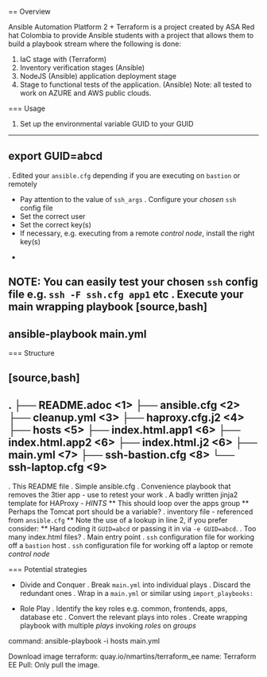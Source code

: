 == Overview

Ansible Automation Platform 2 + Terraform is a project created by ASA Red hat Colombia to provide Ansible students with a project that allows them to build a playbook stream where the following is done:
1. IaC stage with (Terraform)
2. Inventory verification stages (Ansible)
3. NodeJS (Ansible) application deployment stage
4. Stage to functional tests of the application. (Ansible)
Note: all tested to work on AZURE and AWS public clouds.

=== Usage

1. Set up the environmental variable GUID to your GUID

----
export GUID=abcd
----
. Edited your `ansible.cfg` depending if you are executing on `bastion` or remotely
* Pay attention to the value of `ssh_args`
. Configure your _chosen_ `ssh` config file
* Set the correct user
* Set the correct key(s)
* If necessary, e.g. executing from a remote *control node*, install the right key(s)
+
NOTE: You can easily test your chosen `ssh` config file e.g. `ssh -F ssh.cfg app1` etc
. Execute your main wrapping playbook
[source,bash]
----
 ansible-playbook main.yml
----

=== Structure

[source,bash]
----
.
├── README.adoc                       <1>
├── ansible.cfg                       <2>
├── cleanup.yml                       <3>
├── haproxy.cfg.j2                    <4>
├── hosts                             <5>
├── index.html.app1                   <6>
├── index.html.app2                   <6>
├── index.html.j2                     <6>
├── main.yml                          <7>
├── ssh-bastion.cfg                   <8>
└── ssh-laptop.cfg                    <9>
----

. This README file
. Simple ansible.cfg
. Convenience playbook that removes the 3tier app - use to retest your work
. A badly written jinja2 template for HAProxy - *HINTS*
** This should loop over the apps group
** Perhaps the Tomcat port should be a variable?
. inventory file - referenced from `ansible.cfg`
** Note the use of a lookup in line 2, if you prefer consider:
** Hard coding it `GUID=abcd` or passing it in via `-e GUID=abcd`.
. Too many index.html files?
. Main entry point
. `ssh` configuration file for working off a `bastion` host
. `ssh` configuration file for working off a laptop or remote *control node*


=== Potential strategies

* Divide and Conquer
. Break `main.yml` into individual plays
. Discard the redundant ones
. Wrap in a `main.yml` or similar using `import_playbooks:`

* Role Play
. Identify the key roles e.g. common, frontends, apps, database etc
. Convert the relevant plays into roles
. Create wrapping playbook with multiple *plays* invoking *roles* on *groups*


command: ansible-playbook -i hosts main.yml

Download image terraform: quay.io/nmartins/terraform_ee 
name: Terraform EE
Pull: Only pull the image.
